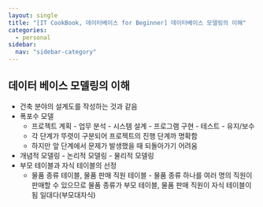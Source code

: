 ```yaml
---
layout: single
title: "[IT CookBook, 데이터베이스 for Beginner] 데이터베이스 모델링의 이해"
categories:
  - personal
sidebar:
  nav: "sidebar-category"
---
```


## 데이터 베이스 모델링의 이해
- 건축 분야의 설계도를 작성하는 것과 같음
- 폭포수 모델
  - 프로젝트 계획 - 업무 분석 - 시스템 설계 - 프로그램 구현 - 테스트 - 유지/보수
  - 각 단계가 뚜렷이 구분되어 프로젝트의 진행 단계까 명확함
  - 하지만 앞 단계에서 문제가 발생했을 때 되돌아가기 어려움
- 개념적 모델링 - 논리적 모델링 - 물리적 모델링
- 부모 테이블과 자식 테이블의 선정
  - 물품 종류 테이블, 물품 판매 직원 테이블 - 물품 종류 하나를 여러 명의 직원이 판매할 수 있으므로 물품 종류가 부모 테이블, 물품 판매 직원이 자식 테이블이 됨 일대다(부모대자식)